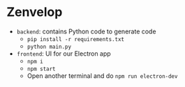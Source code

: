 # Zenvelop

- `backend`: contains Python code to generate code
    - `pip install -r requirements.txt`
    - `python main.py`
- `frontend`: UI for our Electron app
    - `npm i`
    - `npm start`
    - Open another terminal and do `npm run electron-dev`
